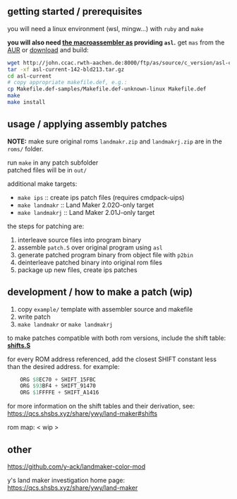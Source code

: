 ## getting started / prerequisites
you will need a linux environment (wsl, mingw...) with `ruby` and `make`

**you will also need [the macroassembler as](http://john.ccac.rwth-aachen.de:8000/as/) providing `asl`.**
get `mas` from the [AUR](https://aur.archlinux.org/packages/mas) or [download](http://john.ccac.rwth-aachen.de:8000/as/download.html) and build:
```sh
wget http://john.ccac.rwth-aachen.de:8000/ftp/as/source/c_version/asl-current-142-bld213.tar.bz2
tar -xf asl-current-142-bld213.tar.gz
cd asl-current
# copy appropriate makefile.def, e.g.:
cp Makefile.def-samples/Makefile.def-unknown-linux Makefile.def
make
make install
```

## usage / applying assembly patches
**NOTE:** make sure original roms `landmakr.zip` and `landmakrj.zip` are in the `roms/` folder.

run `make` in any patch subfolder  
patched files will be in `out/`

additional make targets:
 - `make ips` :: create ips patch files (requires cmdpack-uips)
 - `make landmakr` :: Land Maker 2.02O-only target
 - `make landmakrj` :: Land Maker 2.01J-only target

the steps for patching are:
1) interleave source files into program binary
2) assemble `patch.S` over original program  using `asl`
3) generate patched program binary from object file with `p2bin`
4) deinterleave patched binary into original rom files
5) package up new files, create ips patches

## development / how to make a patch (wip)
1) copy `example/` template with assembler source and makefile
2) write patch
3) `make landmakr` or `make landmakrj`


to make patches compatible with both rom versions, include the shift table:
[**shifts.S**](shifts.S)

for every ROM address referenced, add the closest SHIFT constant less than the desired address.
for example:
```s
	ORG $8EC70 + SHIFT_15FBC
	ORG $93BF4 + SHIFT_91470
	ORG $1FFFFE + SHIFT_A1416
```
for more information on the shift tables and their derivation, see: https://qcs.shsbs.xyz/share/ywy/land-maker#shifts

rom map: < wip >

## other
https://github.com/y-ack/landmaker-color-mod

y's land maker investigation home page: https://qcs.shsbs.xyz/share/ywy/land-maker
